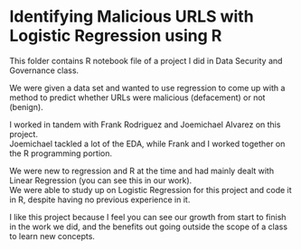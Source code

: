 # Identifying Malicious URLS with Logistic Regression using R

This folder contains R notebook file of a project I did in Data Security and Governance class.

We were given a data set and wanted to use regression to come up with a method to predict whether URLs were malicious (defacement) or not (benign).

I worked in tandem with Frank Rodriguez and Joemichael Alvarez on this project.  
Joemichael tackled a lot of the EDA, while Frank and I worked together on the R programming portion.

We were new to regression and R at the time and had mainly dealt with Linear Regression (you can see this in our work).  
We were able to study up on Logistic Regression for this project and code it in R, despite having no previous experience in it.

I like this project because I feel you can see our growth from start to finish in the work we did, and the benefits out going outside the scope of a class to learn new concepts.
